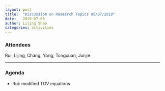 ```yaml
---
layout: post
title:  "Discussion on Research Topics 05/07/2019"
date:   2019-07-05
author: Lijing Shao
categories: activities
---
```



### Attendees

Rui, Lijing, Chang, Yong, Tongxuan, Junjie

---

### Agenda

- Rui: modified TOV equations